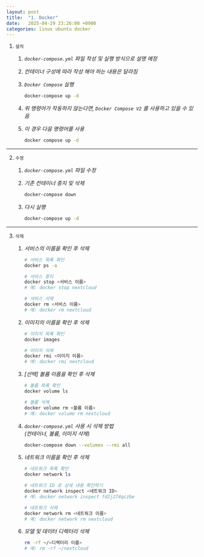 ```yaml
---
layout: post
title:  "1. Docker"
date:   2025-04-29 23:26:00 +0900
categories: linux ubuntu docker
---
```

1. `설치`

    1. *`docker-compose.yml` 파일 작성 및 실행 방식으로 설명 예정*

    2. *컨테이너 구성에 따라 작성 해야 하는 내용은 달라짐*

    3. *`Docker Compose` 실행*

        ```bash
        docker-compose up -d
        ```

    4. *위 명령어가 작동하지 않는다면, `Docker Compose V2` 를 사용하고 있을 수 있음*

    5. *이 경우 다음 명령어를 사용*

        ```bash
        docker compose up -d
        ```

---

2. `수정`

    1. *`docker-compose.yml` 파일 수정*

    2. *기존 컨테이너 중지 및 삭제*

        ```bash
        docker-compose down
        ```

    3. *다시 실행*
    
        ```bash
        docker-compose up -d
        ```

---

3. `삭제`

    1. *서비스의 이름을 확인 후 삭제*

        ```bash
        # 서비스 목록 확인
        docker ps -a

        # 서비스 중지
        docker stop <서비스 이름>
        # 예: docker stop nextcloud

        # 서비스 삭제
        docker rm <서비스 이름>
        # 예: docker rm nextcloud
        ```

    2. *이미지의 이름을 확인 후 삭제*

        ```bash
        # 이미지 목록 확인
        docker images

        # 이미지 삭제
        docker rmi <이미지 이름>
        # 예: docker rmi nextcloud
        ```

    3. *[선택] 볼륨 이름을 확인 후 삭제*

        ```bash
        # 볼륨 목록 확인
        docker volume ls

        # 볼륨 삭제
        docker volume rm <볼륨 이름>
        # 예: docker volume rm nextcloud
        ```

    4. *`docker-compose.yml` 사용 시 삭제 방법  
        (컨테이너, 볼륨, 이미지 삭제)*

        ```bash
        docker-compose down --volumes --rmi all
        ```

    5. *네트워크 이름을 확인 후 삭제*
   
        ```bash
        # 네트워크 목록 확인
        docker network ls

        # 네트워크 ID 로 상세 내용 확인하기
        docker network inspect <네트워크 ID>
        # 예: docker network inspect fd2j274qczbe

        # 네트워크 삭제
        docker network rm <네트워크 이름>
        # 예: docker network rm nextcloud
        ```

    6. *모델 및 데이터 디렉터리 삭제*
    
        ```bash
        rm -rf ~/<디렉터리 이름>
        # 예: rm -rf ~/nextcloud
        ```